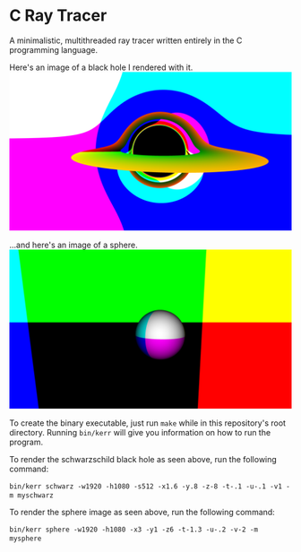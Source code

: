 # C Ray Tracer

A minimalistic, multithreaded ray tracer written entirely in the C programming language. 

Here's an image of a black hole I rendered with it.
![A Really Cool Black Hole](https://github.com/EvanA4/C-Ray-Tracer/blob/main/schwarz.png?raw=true)

...and here's an image of a sphere.
![A Really Cool Sphere](https://github.com/EvanA4/C-Ray-Tracer/blob/main/sphere.png?raw=true)

To create the binary executable, just run `make` while in this repository's root directory. Running `bin/kerr` will give you information on how to run the program.

To render the schwarzschild black hole as seen above, run the following command:
```
bin/kerr schwarz -w1920 -h1080 -s512 -x1.6 -y.8 -z-8 -t-.1 -u-.1 -v1 -m myschwarz
```

To render the sphere image as seen above, run the following command:
```
bin/kerr sphere -w1920 -h1080 -x3 -y1 -z6 -t-1.3 -u-.2 -v-2 -m mysphere
```
